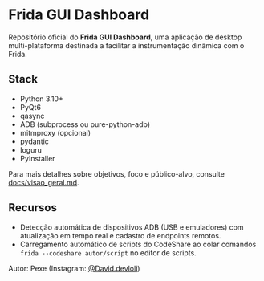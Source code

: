 # Frida GUI Dashboard

Repositório oficial do **Frida GUI Dashboard**, uma aplicação de desktop multi-plataforma destinada a facilitar a instrumentação dinâmica com o Frida.

## Stack
- Python 3.10+
- PyQt6
- qasync
- ADB (subprocess ou pure-python-adb)
- mitmproxy (opcional)
- pydantic
- loguru
- PyInstaller

Para mais detalhes sobre objetivos, foco e público-alvo, consulte [docs/visao_geral.md](docs/visao_geral.md).

## Recursos

- Detecção automática de dispositivos ADB (USB e emuladores) com atualização em tempo real e cadastro de endpoints remotos.
- Carregamento automático de scripts do CodeShare ao colar comandos
  `frida --codeshare autor/script` no editor de scripts.

Autor: Pexe (Instagram: [@David.devloli](https://instagram.com/David.devloli))
